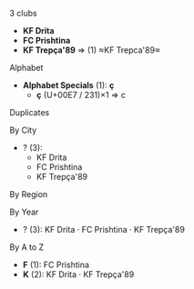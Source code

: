 3 clubs

- **KF Drita**
- **FC Prishtina**
- **KF Trepça'89** ⇒ (1) ≈KF Trepca'89≈




Alphabet

- **Alphabet Specials** (1):  **ç** 
  - **ç** (U+00E7 / 231)×1 ⇒ c




Duplicates





By City

- ? (3): 
  - KF Drita 
  - FC Prishtina 
  - KF Trepça'89 




By Region





By Year

- ? (3):   KF Drita · FC Prishtina · KF Trepça'89






By A to Z

- **F** (1): FC Prishtina
- **K** (2): KF Drita · KF Trepça'89




